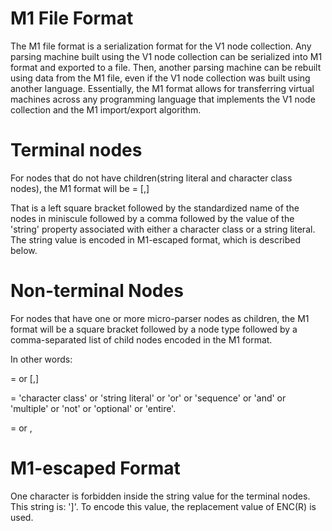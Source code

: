 # M1 File Format

The M1 file format is a serialization format for the V1 node collection. Any parsing machine built using the V1 node collection can be serialized into M1 format and exported to a file. Then, another parsing machine can be rebuilt using data from the M1 file, even if the V1 node collection was built using another language. Essentially, the M1 format allows for transferring virtual machines across any programming language that implements the V1 node collection and the M1 import/export algorithm.

# Terminal nodes
For nodes that do not have children(string literal and character class nodes), the M1 format will be
<terminal node>=
[<node type>,<string value>]

That is a left square bracket followed by the standardized name of the nodes in miniscule followed by a comma followed by the value of the 'string' property associated with either a character class or a string literal. The string value is encoded in M1-escaped format, which is described below.

# Non-terminal Nodes
For nodes that have one or more micro-parser nodes as children, the M1 format will be a square bracket followed by a node type followed by a comma-separated list of child nodes encoded in the M1 format.

In other words:

<node>=
<terminal node>
or
[<node type>,<children list>]

<node type>=
'character class' or 'string literal' or 'or' or 'sequence' or 'and' or 'multiple' or 'not' or 'optional' or 'entire'.

<children list>=
<node>
or
<node>,<children list>

# M1-escaped Format
One character is forbidden inside the string value for the terminal nodes. This string is: ']'. To encode this value, the replacement value of ENC(R) is used.

